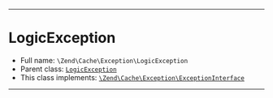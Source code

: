 ***

# LogicException

* Full name: `\Zend\Cache\Exception\LogicException`
* Parent class: [`LogicException`](../../../LogicException.md)
* This class implements:
  [`\Zend\Cache\Exception\ExceptionInterface`](./ExceptionInterface.md)

***

